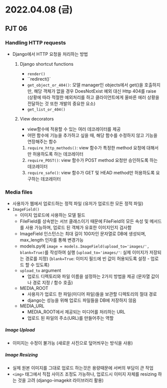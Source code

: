 # 2022.04.08 (금)

## PJT 06



### Handling HTTP requests

- Django에서 HTTP 요청을 처리하는 방법

  1. Django shortcut functions

     - `render()`
     - ``redirect()`
     - `get_object_or_404()`: 모델 manager인 objects에서 get()을 호출하지만, 해당 객체가 없을 경우 DoesNotExist 예외 대신 Http 404를 raise (상황에 따라 적절한 예외처리를 하고 클라이언트에게 올바른 에러 상황을 전달하는 것 또한 개발의 중요한 요소)
     - `get_list_or_404()`

  2. View decorators

     - view함수에 적용할 수 있는 여러 데코레이터를 제공
     - 어떤 함수에 기능을 추가하고 싶을 때, 해당 함수를 수정하지 않고 기능을 연장해주는 함수

     1. `require_http_methods()`: view 함수가 특정한 method 요청에 대해서만 허용하도록 하는 데코레이터
     2. `require_POST()`: view 함수가 POST method 요청만 승인하도록 하는 데코레이터
     3. `require_safe()`: view 함수가 GET 및 HEAD method만 허용하도록 요구하는 데코레이터



### Media files

- 사용자가 웹에서 업로드하는 정적 파일 (유저가 업로드한 모든 정적 파일)
- `ImageField()`
  - 이미지 업로드에 사용하는 모델 필드
  - FileField를 상속받는 서브 클래스이기 때문에 FileField의 모든 속성 및 메서드를 사용 가능하며, 업로드 된  객체가 유효한 이미지인지 검사함
  - ImageField 인스턴스는 최대 길이 100자인 문자열로 DB에 생성되며, max_length 인자를 통해 변경가능
  - models.py에 `image = models.ImageField(upload_to='images/', blank=True)`를 작성하여 실행
    (`upload_to='images/'`: 실제 이미지가 저장되는 경로를 지정)
    (`blank=True`: 이미지 필드에 빈 값이 허용되도록 설정 - 업로드 할 수 있도록)
  - `upload_to` argument
    - 업로드 디렉토리와 파일 이름을 설정하는 2가지 방법을 제공 (문자열 값이나 경로 지정 / 함수 호출)
  - MEDIA_ROOT
    - 사용자가 업로드 한 파일(미디어 파일)들을 보관할 디렉토리의 절대 경로
    - django는 성능을 위해 업로드 파일들을 DB에 저장하지 않음
  - MEDIA_URL
    - MEDIA_ROOT에서 제공되는 미디어를 처리하는 URL
    - 업로드 된 파일의 주소(URL)를 만들어주는 역할

##### Image Upload

- 이미지는 수정이 불가능 (새로운 사진으로 덮어씌우는 방식을 사용)

##### Image Resizing

- 실제 원본 이미지를 그대로 업로드 하는것은 용량때문에 서버의 부담이 큰 작업
- `<img>` 태그에서 직접 사이즈 조정도 가능하나, 업로드시 이미지 자체를 resizing 하는 것을 고려
  (django-imagekit 라이브러리 활용)

